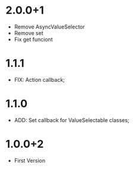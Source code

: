 # 2.0.0+1

- Remove AsyncValueSelector
- Remove set
- Fix get funciont

# 1.1.1

- FIX: Action callback;

# 1.1.0

- ADD: Set callback for ValueSelectable classes;

# 1.0.0+2

- First Version
